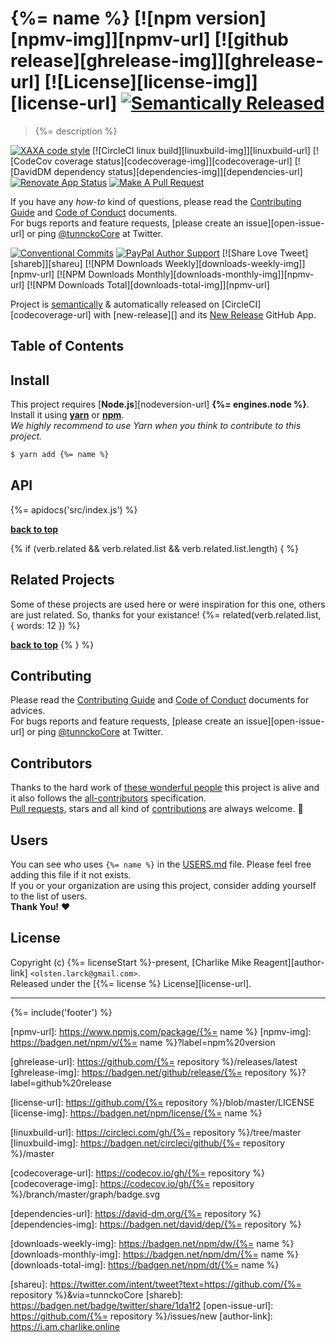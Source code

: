 # {%= name %} [![npm version][npmv-img]][npmv-url] [![github release][ghrelease-img]][ghrelease-url] [![License][license-img]][license-url] [![Semantically Released][new-release-img]][new-release-url]

<!-- When logo is needed
<p align="center">
  <a href="https://github.com/username/repo">
    <img src="./logo.png">
  </a>
</p>
<br>
-->

> {%= description %}

<div id="thetop"></div>

[![XAXA code style][codestyle-img]][codestyle-url]
[![CircleCI linux build][linuxbuild-img]][linuxbuild-url]
[![CodeCov coverage status][codecoverage-img]][codecoverage-url]
[![DavidDM dependency status][dependencies-img]][dependencies-url]
[![Renovate App Status][renovateapp-img]][renovateapp-url]
[![Make A Pull Request][prs-welcome-img]][prs-welcome-url]

If you have any _how-to_ kind of questions, please read the [Contributing Guide](./CONTRIBUTING.md) and [Code of Conduct](./CODE_OF_CONDUCT.md) documents.  
For bugs reports and feature requests, [please create an issue][open-issue-url] or ping [@tunnckoCore](https://twitter.com/tunnckoCore) at Twitter.

[![Conventional Commits][ccommits-img]][ccommits-url]
[![PayPal Author Support][paypal-donate-img]][paypal-donate-url]
[![Share Love Tweet][shareb]][shareu]
[![NPM Downloads Weekly][downloads-weekly-img]][npmv-url]
[![NPM Downloads Monthly][downloads-monthly-img]][npmv-url]
[![NPM Downloads Total][downloads-total-img]][npmv-url]

Project is [semantically](https://semver.org) & automatically released on [CircleCI][codecoverage-url] with [new-release][] and its [New Release](https://github.com/apps/new-release) GitHub App.


## Table of Contents
<!-- toc -->

## Install
This project requires [**Node.js**][nodeversion-url] **{%= engines.node %}**. Install it using [**yarn**](https://yarnpkg.com) or [**npm**](https://npmjs.com).  
_We highly recommend to use Yarn when you think to contribute to this project._

```bash
$ yarn add {%= name %}
```

## API
{%= apidocs('src/index.js') %}

**[back to top](#thetop)**

{% if (verb.related && verb.related.list && verb.related.list.length) { %}

## Related Projects
Some of these projects are used here or were inspiration for this one, others are just related. So, thanks for your existance!
{%= related(verb.related.list, { words: 12 }) %}

**[back to top](#thetop)**
{% } %}

## Contributing
Please read the [Contributing Guide](./CONTRIBUTING.md) and [Code of Conduct](./CODE_OF_CONDUCT.md) documents for advices.  
For bugs reports and feature requests, [please create an issue][open-issue-url] or ping [@tunnckoCore](https://twitter.com/tunnckoCore) at Twitter.

## Contributors
Thanks to the hard work of [these wonderful people](./CONTRIBUTORS.md) this project is alive and it also follows the [all-contributors](https://github.com/kentcdodds/all-contributors) specification.  
[Pull requests](https://github.com/tunnckoCore/contributing#opening-a-pull-request), stars and all kind of [contributions](https://opensource.guide/how-to-contribute/#what-it-means-to-contribute) are always welcome. :stars:

## Users
You can see who uses `{%= name %}` in the [USERS.md](./USERS.md) file. Please feel free adding this file if it not exists.  
If you or your organization are using this project, consider adding yourself to the list of users.  
**Thank You!** :heart:

## License
Copyright (c) {%= licenseStart %}-present, [Charlike Mike Reagent][author-link] `<olsten.larck@gmail.com>`.  
Released under the [{%= license %} License][license-url].

---

{%= include('footer') %}

<!-- Heading badges -->
[npmv-url]: https://www.npmjs.com/package/{%= name %}
[npmv-img]: https://badgen.net/npm/v/{%= name %}?label=npm%20version

[ghrelease-url]: https://github.com/{%= repository %}/releases/latest
[ghrelease-img]: https://badgen.net/github/release/{%= repository %}?label=github%20release

[license-url]: https://github.com/{%= repository %}/blob/master/LICENSE
[license-img]: https://badgen.net/npm/license/{%= name %}

<!-- Front line badges -->

[codestyle-url]: https://github.com/olstenlarck/xaxa
[codestyle-img]: https://badgen.net/badge/code%20style/xaxa/green

[linuxbuild-url]: https://circleci.com/gh/{%= repository %}/tree/master
[linuxbuild-img]: https://badgen.net/circleci/github/{%= repository %}/master

[codecoverage-url]: https://codecov.io/gh/{%= repository %}
[codecoverage-img]: https://codecov.io/gh/{%= repository %}/branch/master/graph/badge.svg

[dependencies-url]: https://david-dm.org/{%= repository %}
[dependencies-img]: https://badgen.net/david/dep/{%= repository %}

[ccommits-url]: https://conventionalcommits.org/
[ccommits-img]: https://badgen.net/badge/conventional%20commits/v1.0.0/dfb317

[new-release-url]: https://github.com/tunnckoCore/new-release
[new-release-img]: https://badgen.net/badge/semantically/released/05c5ff

[downloads-weekly-img]: https://badgen.net/npm/dw/{%= name %}
[downloads-monthly-img]: https://badgen.net/npm/dm/{%= name %}
[downloads-total-img]: https://badgen.net/npm/dt/{%= name %}

[renovateapp-url]: https://renovatebot.com
[renovateapp-img]: https://badgen.net/badge/renovate/enabled/green

[prs-welcome-img]: https://badgen.net/badge/PRs/welcome/green
[prs-welcome-url]: http://makeapullrequest.com

[paypal-donate-url]: https://paypal.me/tunnckoCore/10
[paypal-donate-img]: https://badgen.net/badge/$/support/purple

[shareu]: https://twitter.com/intent/tweet?text=https://github.com/{%= repository %}&via=tunnckoCore
[shareb]: https://badgen.net/badge/twitter/share/1da1f2
[open-issue-url]: https://github.com/{%= repository %}/issues/new
[author-link]: https://i.am.charlike.online
